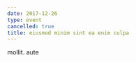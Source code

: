 ```yaml
---
date: 2017-12-26
type: event
cancelled: true
title: eiusmod minim sint ea enim culpa
---
```

mollit. aute